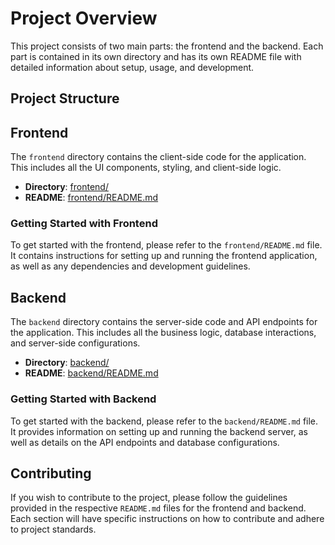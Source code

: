 # Project Overview

This project consists of two main parts: the frontend and the backend. Each part is contained in its own directory and has its own README file with detailed information about setup, usage, and development.

## Project Structure

## Frontend

The `frontend` directory contains the client-side code for the application. This includes all the UI components, styling, and client-side logic.

- **Directory**: [frontend/](frontend/)
- **README**: [frontend/README.md](frontend/README.md)

### Getting Started with Frontend

To get started with the frontend, please refer to the `frontend/README.md` file. It contains instructions for setting up and running the frontend application, as well as any dependencies and development guidelines.

## Backend

The `backend` directory contains the server-side code and API endpoints for the application. This includes all the business logic, database interactions, and server-side configurations.

- **Directory**: [backend/](backend/)
- **README**: [backend/README.md](backend/README.md)

### Getting Started with Backend

To get started with the backend, please refer to the `backend/README.md` file. It provides information on setting up and running the backend server, as well as details on the API endpoints and database configurations.

## Contributing

If you wish to contribute to the project, please follow the guidelines provided in the respective `README.md` files for the frontend and backend. Each section will have specific instructions on how to contribute and adhere to project standards.
